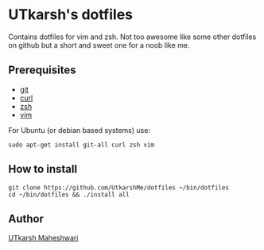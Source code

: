 # UTkarsh's dotfiles

Contains dotfiles for vim and zsh. Not too awesome like some other dotfiles
on github but a short and sweet one for a noob like me.

## Prerequisites
- [git](https://git-scm.com)
- [curl](https://curl.haxx.se)
- [zsh](http://www.zsh.org)
- [vim](http://www.vim.org)

For Ubuntu (or debian based systems) use:
```
sudo apt-get install git-all curl zsh vim
```

## How to install
```
git clone https://github.com/UtkarshMe/dotfiles ~/bin/dotfiles
cd ~/bin/dotfiles && ./install all
```

## Author
[UTkarsh Maheshwari](https://github.com/UtkarshMe)
